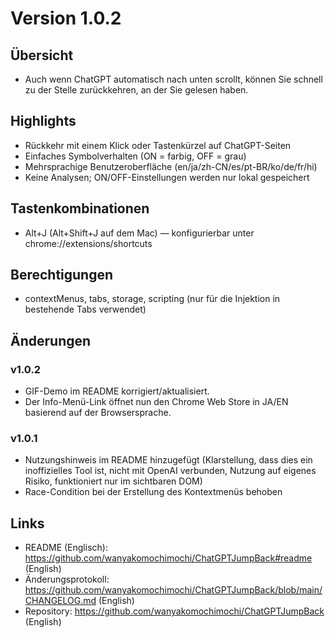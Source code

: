 # Version 1.0.2

## Übersicht

- Auch wenn ChatGPT automatisch nach unten scrollt, können Sie schnell zu der Stelle zurückkehren, an der Sie gelesen haben.

## Highlights

- Rückkehr mit einem Klick oder Tastenkürzel auf ChatGPT-Seiten
- Einfaches Symbolverhalten (ON = farbig, OFF = grau)
- Mehrsprachige Benutzeroberfläche (en/ja/zh-CN/es/pt-BR/ko/de/fr/hi)
- Keine Analysen; ON/OFF-Einstellungen werden nur lokal gespeichert

## Tastenkombinationen

- Alt+J (Alt+Shift+J auf dem Mac) — konfigurierbar unter chrome://extensions/shortcuts

## Berechtigungen

- contextMenus, tabs, storage, scripting (nur für die Injektion in bestehende Tabs verwendet)

## Änderungen

### v1.0.2
- GIF-Demo im README korrigiert/aktualisiert.
- Der Info-Menü-Link öffnet nun den Chrome Web Store in JA/EN basierend auf der Browsersprache.

### v1.0.1
- Nutzungshinweis im README hinzugefügt
  (Klarstellung, dass dies ein inoffizielles Tool ist, nicht mit OpenAI verbunden, Nutzung auf eigenes Risiko, funktioniert nur im sichtbaren DOM)
- Race-Condition bei der Erstellung des Kontextmenüs behoben

## Links
- README (Englisch): https://github.com/wanyakomochimochi/ChatGPTJumpBack#readme (English)
- Änderungsprotokoll: https://github.com/wanyakomochimochi/ChatGPTJumpBack/blob/main/CHANGELOG.md (English)
- Repository: https://github.com/wanyakomochimochi/ChatGPTJumpBack (English)
